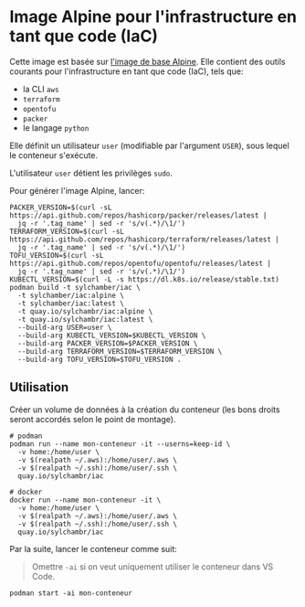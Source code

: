 # Image Alpine pour l'infrastructure en tant que code (IaC)

Cette image est basée sur [l'image de base Alpine](../../base/alpine/README.md). Elle contient des outils courants pour l'infrastructure en tant que code (IaC), tels que:

* la CLI `aws`
* `terraform`
* `opentofu`
* `packer`
* le langage `python`

Elle définit un utilisateur `user` (modifiable par l'argument `USER`), sous lequel le conteneur s'exécute.

L'utilisateur `user` détient les privilèges `sudo`.

Pour générer l'image Alpine, lancer:

```shell
PACKER_VERSION=$(curl -sL https://api.github.com/repos/hashicorp/packer/releases/latest |
  jq -r '.tag_name' | sed -r 's/v(.*)/\1/')
TERRAFORM_VERSION=$(curl -sL https://api.github.com/repos/hashicorp/terraform/releases/latest |
  jq -r '.tag_name' | sed -r 's/v(.*)/\1/')
TOFU_VERSION=$(curl -sL https://api.github.com/repos/opentofu/opentofu/releases/latest |
  jq -r '.tag_name' | sed -r 's/v(.*)/\1/')
KUBECTL_VERSION=$(curl -L -s https://dl.k8s.io/release/stable.txt)
podman build -t sylchamber/iac \
  -t sylchamber/iac:alpine \
  -t sylchamber/iac:latest \
  -t quay.io/sylchambr/iac:alpine \
  -t quay.io/sylchambr/iac:latest \
  --build-arg USER=user \
  --build-arg KUBECTL_VERSION=$KUBECTL_VERSION \
  --build-arg PACKER_VERSION=$PACKER_VERSION \
  --build-arg TERRAFORM_VERSION=$TERRAFORM_VERSION \
  --build-arg TOFU_VERSION=$TOFU_VERSION .
```

## Utilisation

Créer un volume de données à la création du conteneur (les bons droits seront accordés selon le point de montage).

```shell
# podman
podman run --name mon-conteneur -it --userns=keep-id \
  -v home:/home/user \
  -v $(realpath ~/.aws):/home/user/.aws \
  -v $(realpath ~/.ssh):/home/user/.ssh \
  quay.io/sylchambr/iac

# docker
docker run --name mon-conteneur -it \
  -v home:/home/user \
  -v $(realpath ~/.aws):/home/user/.aws \
  -v $(realpath ~/.ssh):/home/user/.ssh \
  quay.io/sylchambr/iac
```

Par la suite, lancer le conteneur comme suit:

> Omettre `-ai` si on veut uniquement utiliser le conteneur dans VS Code.

```shell
podman start -ai mon-conteneur
```
